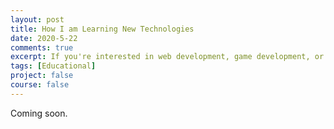 ```yaml
---
layout: post
title: How I am Learning New Technologies
date: 2020-5-22
comments: true
excerpt: If you're interested in web development, game development, or programming in general, check this out to get started!
tags: [Educational]
project: false
course: false
---
```


Coming soon.
